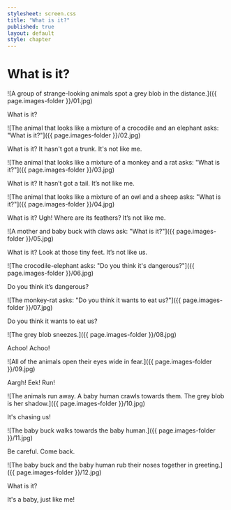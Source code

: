```yaml
---
stylesheet: screen.css
title: "What is it?"
published: true
layout: default
style: chapter
---
```


# What is it?

![A group of strange-looking animals spot a grey blob in the distance.]({{ page.images-folder }}/01.jpg)

What is it?

![The animal that looks like a mixture of a crocodile and an elephant asks: "What is it?"]({{ page.images-folder }}/02.jpg)

What is it? It hasn't got a trunk. It's not like me.

![The animal that looks like a mixture of a monkey and a rat asks: "What is it?"]({{ page.images-folder }}/03.jpg)

What is it? It hasn’t got a tail. It’s not like me.

![The animal that looks like a mixture of an owl and a sheep asks: "What is it?"]({{ page.images-folder }}/04.jpg)

What is it? Ugh! Where are its feathers? It’s not like me.

![A mother and baby buck with claws ask: "What is it?"]({{ page.images-folder }}/05.jpg)

What is it? Look at those tiny feet. It’s not like us.

![The crocodile-elephant asks: "Do you think it's dangerous?"]({{ page.images-folder }}/06.jpg)

Do you think it’s dangerous?

![The monkey-rat asks: "Do you think it wants to eat us?"]({{ page.images-folder }}/07.jpg)

Do you think it wants to eat us?

![The grey blob sneezes.]({{ page.images-folder }}/08.jpg)

Achoo! Achoo!

![All of the animals open their eyes wide in fear.]({{ page.images-folder }}/09.jpg)

Aargh! Eek! Run!

![The animals run away. A  baby human crawls towards them. The grey blob is her shadow.]({{ page.images-folder }}/10.jpg)

It's chasing us!

![The baby buck walks towards the baby human.]({{ page.images-folder }}/11.jpg)

Be careful. Come back.

![The baby buck and the baby human rub their noses together in greeting.]({{ page.images-folder }}/12.jpg)

What is it? 

It's a baby, just like me!
